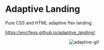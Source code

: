 # Adaptive Landing
Pure CSS and HTML adaptive flex landing.

https://encl1ess.github.io/adaptive_landing/

<p align="center">
  <img src="https://user-images.githubusercontent.com/74542840/209097483-aeb535ae-a098-45ae-b2a3-6a5cd01a379c.gif" alt="adaptive-gif"
</p>
